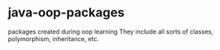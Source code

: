 # java-oop-packages
packages created during oop learning
They include all sorts of classes, polymorphism, inheritance, etc.
